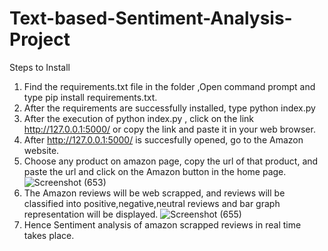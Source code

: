 # Text-based-Sentiment-Analysis-Project
Steps to Install
1. Find the requirements.txt file in the folder ,Open command prompt and type pip install requirements.txt.
2. After the requirements are successfully installed, type python index.py
3. After the execution of python index.py , click on the link http://127.0.0.1:5000/ or copy the link and paste it in your web browser.
4. After  http://127.0.0.1:5000/ is succesfully opened, go to the Amazon website.
5. Choose any product on amazon page, copy the url of that product, and paste the url  and click on the Amazon button in the home page.
![Screenshot (653)](https://user-images.githubusercontent.com/43513216/175886114-d7f3a957-642a-4b6d-b262-8bed14e77b2a.png)
6. The Amazon reviews will be web scrapped, and reviews will be classified into positive,negative,neutral reviews and bar graph representation will be displayed.
![Screenshot (655)](https://user-images.githubusercontent.com/43513216/175886144-e14bb9ca-0661-472d-b712-bee224c4d881.png)
7. Hence Sentiment analysis of amazon scrapped reviews in real time takes place.
